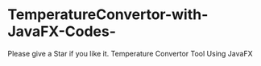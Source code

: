 # TemperatureConvertor-with-JavaFX-Codes-
Please give a Star if you like it. Temperature Convertor Tool Using JavaFX
